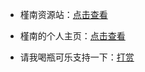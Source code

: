 * 槿南资源站：[点击查看](https://jn11.eu.org)

* 槿南的个人主页：[点击查看](https://jinnan11.eu.org)

* 请我喝瓶可乐支持一下：[打赏](https://flowus.cn/share/31646873-4314-4769-8d66-84c37398d72e)
